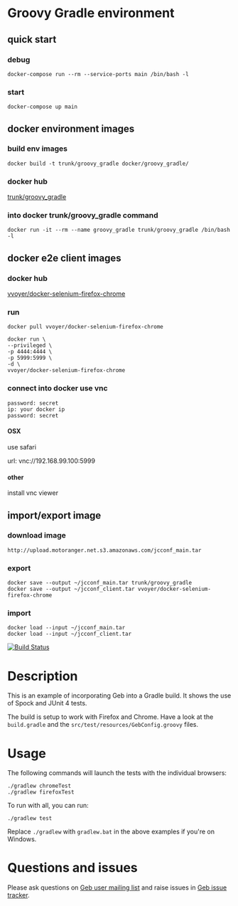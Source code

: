 Groovy Gradle environment
=========================

quick start
-----------

### debug

```
docker-compose run --rm --service-ports main /bin/bash -l
```

### start

```
docker-compose up main
```

docker environment images
-------------------------

### build env images

```
docker build -t trunk/groovy_gradle docker/groovy_gradle/
```

### docker hub

[trunk/groovy_gradle](https://hub.docker.com/r/trunk/groovy_gradle/)

### into docker trunk/groovy_gradle command

```
docker run -it --rm --name groovy_gradle trunk/groovy_gradle /bin/bash -l
```

docker e2e client images
------------------------

### docker hub

[vvoyer/docker-selenium-firefox-chrome](https://hub.docker.com/r/vvoyer/docker-selenium-firefox-chrome/)

### run

```
docker pull vvoyer/docker-selenium-firefox-chrome

docker run \
--privileged \
-p 4444:4444 \
-p 5999:5999 \
-d \
vvoyer/docker-selenium-firefox-chrome
```

### connect into docker use vnc

```
password: secret
ip: your docker ip
password: secret
```

#### OSX

use safari

url: vnc://192.168.99.100:5999

#### other

install vnc viewer

import/export image
-------------------

### download image

```
http://upload.motoranger.net.s3.amazonaws.com/jcconf_main.tar
```

### export

```
docker save --output ~/jcconf_main.tar trunk/groovy_gradle
docker save --output ~/jcconf_client.tar vvoyer/docker-selenium-firefox-chrome
```

### import

```
docker load --input ~/jcconf_main.tar
docker load --input ~/jcconf_client.tar
```

[![Build Status](https://snap-ci.com/geb/geb-example-gradle/branch/master/build_image)](https://snap-ci.com/geb/geb-example-gradle/branch/master)

Description
===========

This is an example of incorporating Geb into a Gradle build. It shows the use of Spock and JUnit 4 tests.

The build is setup to work with Firefox and Chrome. Have a look at the `build.gradle` and the `src/test/resources/GebConfig.groovy` files.

Usage
=====

The following commands will launch the tests with the individual browsers:

```
./gradlew chromeTest
./gradlew firefoxTest
```

To run with all, you can run:

```
./gradlew test
```

Replace `./gradlew` with `gradlew.bat` in the above examples if you're on Windows.

Questions and issues
====================

Please ask questions on [Geb user mailing list](http://xircles.codehaus.org/lists/user@geb.codehaus.org) and raise issues in [Geb issue tracker](https://jira.codehaus.org/browse/GEB).
